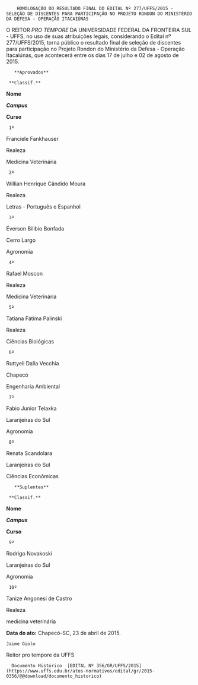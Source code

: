         HOMOLOGAÇÃO DO RESULTADO FINAL DO EDITAL Nº 277/UFFS/2015 - SELEÇÃO DE DISCENTES PARA PARTICIPAÇÃO NO PROJETO RONDON DO MINISTÉRIO DA DEFESA - OPERAÇÃO ITACAIÚNAS  

O REITOR *PRO TEMPORE* DA UNIVERSIDADE FEDERAL DA FRONTEIRA SUL - UFFS, no uso de suas atribuições legais, considerando o Edital nº 277/UFFS/2015, torna público o resultado final de seleção de discentes para participação no Projeto Rondon do Ministério da Defesa - Operação Itacaiúnas, que acontecerá entre os dias 17 de julho e 02 de agosto de 2015.

       **Aprovados**

     **Classif.**

   **Nome**

   ***Campus***

   **Curso**

     1º

   Franciele Fankhauser

   Realeza

   Medicina Veterinária

     2º

   Willian Henrique Cândido Moura

   Realeza

   Letras - Português e Espanhol

     3º

   Éverson Bilibio Bonfada

   Cerro Largo

   Agronomia

     4º

   Rafael Moscon

   Realeza

   Medicina Veterinária

     5º

   Tatiana Fátima Palinski

   Realeza

   Ciências Biológicas

     6º

   Ruttyeli Dalla Vecchia

   Chapecó

   Engenharia Ambiental

     7º

   Fabio Junior Telaxka

   Laranjeiras do Sul

   Agronomia

     8º

   Renata Scandolara

   Laranjeiras do Sul

   Ciências Econômicas

       **Suplentes**

     **Classif.**

   **Nome**

   ***Campus***

   **Curso**

     9º

   Rodrigo Novakoski

   Laranjeiras do Sul

   Agronomia

     10º

   Tanize Angonesi de Castro

   Realeza

   medicina veterinária

      

   **Data do ato:** Chapecó-SC, 23 de abril de 2015.   
 

    Jaime Giolo   
 Reitor pro tempore da UFFS 

      Documento Histórico  [EDITAL Nº 356/GR/UFFS/2015](https://www.uffs.edu.br/atos-normativos/edital/gr/2015-0356/@@download/documento_historico)     
      